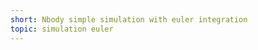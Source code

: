 ```yaml
---
short: Nbody simple simulation with euler integration
topic: simulation euler
---
```


<script>
	import { Pause, Play, ArrowPath } from '@steeze-ui/heroicons';

    import Canvas from '$components/projects/Canvas.svelte'

    import { Body, System } from "./nbody"
    import { Random } from "$utils/projects.js"

    let paused = false
    let particles_number = 200

    const system = new System()

    system.reset = function() {
        system.bodies = []
        system.trails = []

        for (let i = 0; i < particles_number; i++) {
            system.add(
                new Body(
                    Random(window.innerWidth),
                    Random(window.innerHeight),
                    [0, 0, 0]
                )
            );
        }
    }

    system.draw = function(p5) {
        p5.strokeWeight(3);

        for (let i = 0; i < system.trails.length; i++) {
            const body = system.bodies[i]
            const trail = system.trails[i]
            
            p5.stroke(body.color);

            for (let j = 0; j < trail.length - 1; j++) {
                p5.line(
                    trail[j].x,
                    trail[j].y,
                    trail[j + 1].x,
                    trail[j + 1].y
                );
            }
        }
    }


    const setup = (p5) => {
        p5.createCanvas(window.innerWidth, window.innerHeight);
        system.reset()
    };
  
    const draw = (p5) => {
        p5.background(220);
        if (!paused) system.step();
        system.draw(p5)
    };

    let values = system

    let actions = {
        reset: {
            label: ArrowPath,
            function: () => { system.reset() }
        },
        pause: {
            label: paused ? Play : Pause,
            function: () => { paused = !paused }
        }
    }
</script>

<div class="relative">
    <Canvas {setup} {draw} bind:values bind:actions />
</div>

